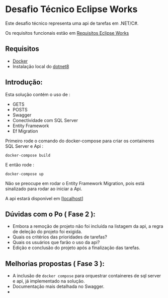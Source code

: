 # Desafio Técnico Eclipse Works

Este desafio técnico representa uma api de tarefas em .NET/C#.

Os requisitos funcionais estão em [Requisitos Eclipse Works](https://meteor-ocelot-f0d.notion.site/NET-C-5281edbec2e4480d98552e5ca0242c5b )

## Requisitos
- [Docker](https://www.docker.com/)
- Instalação local do [dotnet8](https://dotnet.microsoft.com/en-us/download/dotnet/8.0)

## Introdução:

Esta solução contém o uso de :
- GETS
- POSTS
- Swagger
- Conectividade com SQL Server
- Entity Framework
- Ef Migration

Primeiro rode o comando do docker-compose para criar os containeres SQL Server e Api :

```
docker-compose build
```

E então rode :

```
docker-compose up
```

Não se preocupe em rodar o Entity Framework Migration, pois está sinalizado para rodar ao iniciar a Api.

A api estará disponível em [[localhost](http://localhost:8888:80)]

## Dúvidas com o Po ( Fase 2 ):

- Embora a remoção de projeto não foi incluída na listagem da api, a regra de deleção do projeto foi exigida.
- Quais os critérios das prioridades de tarefas?
- Quais os usuários que farão o uso da api?
- Edição e conclusão do projeto após a finalização das tarefas.

## Melhorias propostas ( Fase 3 ):

-  A inclusão de `docker compose` para orquestrar containeres de sql server e api, já implementado na solução.
-  Documentação mais detalhada no Swagger.
-  
